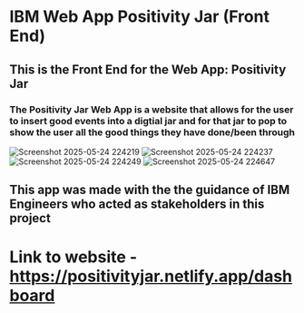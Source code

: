 # IBM Web App Positivity Jar (Front End)
## This is the Front End for the Web App: Positivity Jar 

### The Positivity Jar Web App is a website that allows for the user to insert good events into a digtial jar and for that jar to pop to show the user all the good things they have done/been through 

![Screenshot 2025-05-24 224219](https://github.com/user-attachments/assets/be6c4693-8ddf-4fe2-bd00-30cccb8cb17c)
![Screenshot 2025-05-24 224237](https://github.com/user-attachments/assets/4461b868-3b51-4a9a-99d2-67e99e3a82ce)
![Screenshot 2025-05-24 224249](https://github.com/user-attachments/assets/daf2a329-516d-446c-a47a-7517cf15f2b7)
![Screenshot 2025-05-24 224647](https://github.com/user-attachments/assets/4d1f2cf7-4160-4957-ad59-a31d82983c8b)

## This app was made with the the guidance of IBM Engineers who acted as stakeholders in this project 
# Link to website - https://positivityjar.netlify.app/dashboard
